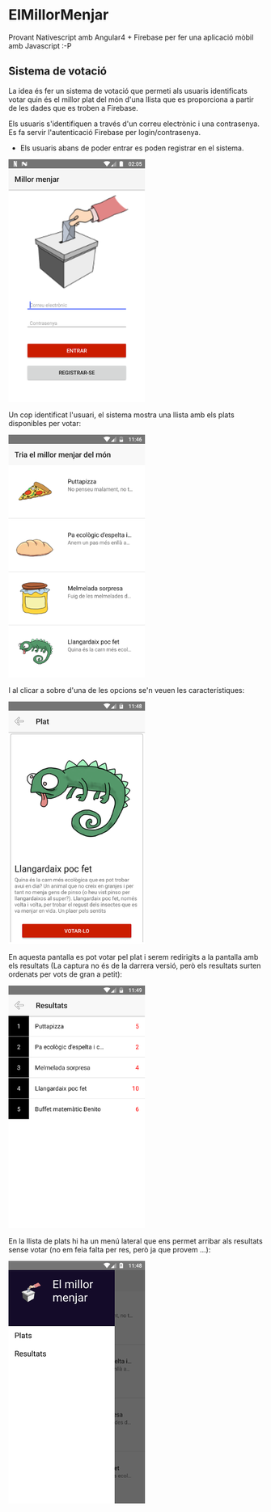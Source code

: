 # ElMillorMenjar
Provant Nativescript amb Angular4 + Firebase per fer una aplicació mòbil amb Javascript :-P

## Sistema de votació

La idea és fer un sistema de votació que permeti als usuaris identificats votar quin és el millor plat del món d'una llista 
que es proporciona a partir de les dades que es troben a Firebase.

Els usuaris s'identifiquen a través d'un correu electrònic i una contrasenya. Es fa servir l'autenticació Firebase per login/contrasenya.
* Els usuaris abans de poder entrar es poden registrar en el sistema.

![Login](readme/screen4.png)

Un cop identificat l'usuari, el sistema mostra una llista amb els plats disponibles per votar:

![Llista](readme/screen0.png)

I al clicar a sobre d'una de les opcions se'n veuen les característiques: 

![Característiques](readme/screen1.png)

En aquesta pantalla es pot votar pel plat i serem redirigits a la pantalla amb els resultats 
(La captura no és de la darrera versió, però els resultats surten ordenats per vots de gran a petit):

![Resultats](readme/screen3.png)

En la llista de plats hi ha un menú lateral que ens permet arribar als resultats sense votar 
(no em feia falta per res, però ja que provem ...):

![Resultats](readme/screen2.png)


